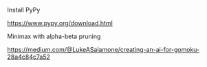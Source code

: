 Install PyPy

https://www.pypy.org/download.html

Minimax with alpha-beta pruning

https://medium.com/@LukeASalamone/creating-an-ai-for-gomoku-28a4c84c7a52

